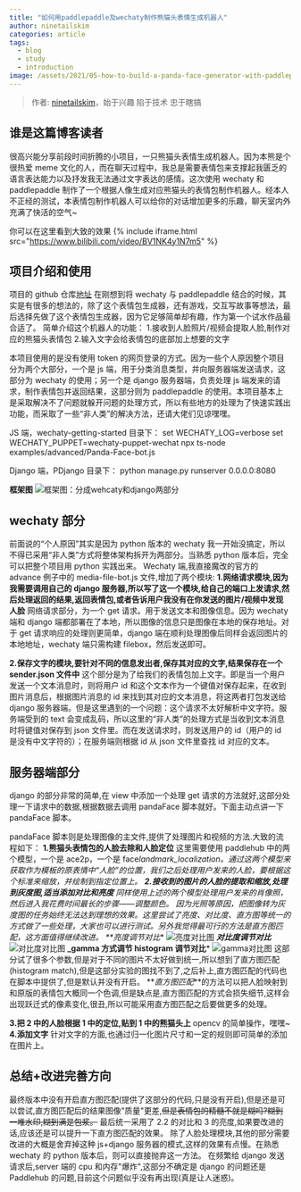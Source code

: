 ```yaml
---
title: "如何用paddlepaddle及wechaty制作熊猫头表情生成机器人"
author: ninetailskim
categories: article
tags:
  - blog
  - study
  - introduction
image: /assets/2021/05-how-to-build-a-panda-face-generator-with-paddlepaddle/shut-up-and-kiss-me.webp
---
```


> 作者: [ninetailskim](https://github.com/ninetailskim/)，始于兴趣 陷于技术 忠于瞎搞

## 谁是这篇博客读者

很高兴能分享前段时间折腾的小项目，一只熊猫头表情生成机器人。因为本熊是个很热爱 meme 文化的人，而在聊天过程中，我总是需要表情包来支撑起我匮乏的语言表达能力以及抒发我无法通过文字表达的感情。这次使用 wechaty 和 paddlepaddle 制作了一个根据人像生成对应熊猫头的表情包制作机器人。经本人不正经的测试，本表情包制作机器人可以给你的对话增加更多的乐趣，聊天室内外充满了快活的空气~

你可以在这里看到大致的效果
{% include iframe.html src="https://www.bilibili.com/video/BV1NK4y1N7m5" %}

## 项目介绍和使用

项目的 github 仓库[地址](https://github.com/ninetailskim/PandaFaceGenerator)
在刚想到将 wechaty 与 paddlepaddle 结合的时候，其实是有很多的想法的，除了这个表情包生成器，还有游戏，交互写故事等想法，最后选择先做了这个表情包生成器，因为它足够简单却有趣，作为第一个试水作品最合适了。
简单介绍这个机器人的功能： 1.接收到人脸照片/视频会提取人脸,制作对应的熊猫头表情包 2.输入文字会给表情包的底部加上想要的文字

本项目使用的是没有使用 token 的网页登录的方式。因为一些个人原因整个项目分为两个大部分，一个是 js 端，用于分类消息类型，并向服务器端发送请求，这部分为 wechaty 的使用；另一个是 django 服务器端，负责处理 js 端发来的请求，制作表情包并返回结果，这部分则为 paddlepaddle 的使用。本项目基本上是采取解决不了问题就躲开问题的处理方式，所以有些地方的处理为了快速实践出功能，而采取了一些“非人类”的解决方法，还请大佬们见谅嘿嘿。

JS 端，wechaty-getting-started 目录下：
set WECHATY_LOG=verbose
set WECHATY_PUPPET=wechaty-puppet-wechat
npx ts-node examples/advanced/Panda-Face-bot.js

Django 端，PDjango 目录下：
python manage.py runserver 0.0.0.0:8080

**框架图**
![框架图：分成wehcaty和django两部分](/assets/2021/05-how-to-build-a-panda-face-generator-with-paddlepaddle/framework.webp)

## wechaty 部分

前面说的“个人原因”其实是因为 python 版本的 wechaty 我一开始没搞定，所以不得已采用“非人类”方式将整体架构拆开为两部分。当熟悉 python 版本后，完全可以把整个项目用 python 实践出来。
Wechaty 端,我直接魔改的官方的 advance 例子中的 media-file-bot.js 文件,增加了两个模块:
**1.网络请求模块,因为我需要调用自己的 django 服务器,所以写了这一个模块,给自己的端口上发请求,然后处理返回的结果,返回表情包,或者告诉用户我没有在你发送的图片/视频中发现人脸**
网络请求部分，为一个 get 请求。用于发送文本和图像信息。因为 wechaty 端和 django 端都部署在了本地，所以图像的信息只是图像在本地的保存地址。对于 get 请求响应的处理则更简单，django 端在顺利处理图像后同样会返回图片的本地地址，wechaty 端只需构建 filebox，然后发送即可。

**2.保存文字的模块,要针对不同的信息发出者,保存其对应的文字,结果保存在一个 sender.json 文件中**
这个部分是为了给我们的表情包加上文字。即是当一个用户发送一个文本消息时，则将用户 id 和这个文本作为一个键值对保存起来，在收到图片消息后，根据图片消息的 id 来找到其对应的文本消息，将这两者打包发送给 django 服务器端。但是这里遇到的一个问题：这个请求不太好解析中文字符。服务端受到的 text 会变成乱码，所以这里的“非人类”的处理方式是当收到文本消息时将键值对保存到 json 文件里。而在发送请求时，则发送用户的 id（用户的 id 是没有中文字符的）；在服务端则根据 id 从 json 文件里查找 id 对应的文本。

## 服务器端部分

django 的部分非常的简单,在 view 中添加一个处理 get 请求的方法就好,这部分处理一下请求中的数据,根据数据去调用 pandaFace 脚本就好。下面主动点讲一下 pandaFace 脚本。

pandaFace 脚本则是处理图像的主文件,提供了处理图片和视频的方法.大致的流程如下：
**1.熊猫头表情包的人脸去除和人脸定位**
这里需要使用 paddlehub 中的两个模型，一个是 ace2p，一个是 face*landmark_localization。通过这两个模型来获取作为模板的原表情中“人脸”的位置，我们之后处理用户发来的人脸，要根据这个标准来缩放，并绘制到指定位置上。
**2.接收到的图片的人脸的提取和缩放,处理到灰度图,适当添加对比和亮度**
同样使用上述的两个模型处理用户发来的肖像照，然后进入我花费时间最长的步骤——调整颜色。
因为光照等原因，把图像转为灰度图的任务始终无法达到理想的效果。这里尝试了亮度、对比度、直方图等统一的方式做了一些处理，大家也可以进行测试。另外我觉得最可行的方法是直方图匹配，这方面值得继续改进。
\*\**亮度调节对比***
![亮度对比图](/assets/2021/05-how-to-build-a-panda-face-generator-with-paddlepaddle/bright.webp)
***对比度调节对比***
![对比度对比图](/assets/2021/05-how-to-build-a-panda-face-generator-with-paddlepaddle/contract.webp)
**\_gamma 方式调节 histogram 调节对比***
![gamma对比图](/assets/2021/05-how-to-build-a-panda-face-generator-with-paddlepaddle/gamma.webp)
这部分试了很多个参数,但是对于不同的图片不太好做到统一,所以想到了直方图匹配(histogram match),但是这部分实验的图找不到了,之后补上,直方图匹配的代码也在脚本中提供了,但是默认并没有开启。
**_直方图匹配_\*\*的方法可以把人脸映射到和原版的表情包大概同一个色调,但是缺点是,直方图匹配的方式会损失细节,这样会出现跃迁式的像素变化,很丑,所以可能采用直方图匹配之后要做更多的处理。

**3.把 2 中的人脸根据 1 中的定位,贴到 1 中的熊猫头上**
opencv 的简单操作，嘿嘿~
**4.添加文字**
针对文字的方面,也通过归一化图片尺寸和一定的规则即可简单的添加在图片上。

## 总结+改进完善方向

最终版本中没有开启直方图匹配(提供了这部分的代码,只是没有开启),但是还是可以尝试,直方图匹配后的结果图像"质量"更差,~~但是表情包的精髓不就是糊吗?糊到一堆水印,糊到满是包浆。~~
最后统一采用了 2.2 的对比和 3 的亮度,如果要改进的话,应该还是可以提升一下直方图匹配的效果。
除了人脸处理模块,其他的部分需要改进的大概是舍弃掉这种 js+django 服务器的模式,这样的效果有点慢。在熟悉 wechaty 的 python 版本后，则可以直接抛弃这一方法。
在频繁给 django 发送请求后,server 端的 cpu 和内存"爆炸",这部分不确定是 django 的问题还是 Paddlehub 的问题,目前这个问题似乎没有再出现(真是让人迷惑)。
